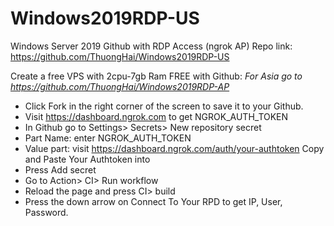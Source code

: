 # Windows2019RDP-US
Windows Server 2019 Github with RDP Access (ngrok AP) 
Repo link: https://github.com/ThuongHai/Windows2019RDP-US

Create a free VPS with 2cpu-7gb Ram FREE with Github:
*For Asia go to https://github.com/ThuongHai/Windows2019RDP-AP*

+ Click Fork in the right corner of the screen to save it to your Github.
+ Visit https://dashboard.ngrok.com to get NGROK_AUTH_TOKEN
+ In Github go to Settings> Secrets> New repository secret
+ Part Name: enter NGROK_AUTH_TOKEN
+ Value part: visit https://dashboard.ngrok.com/auth/your-authtoken Copy and Paste Your Authtoken into
+ Press Add secret
+ Go to Action> CI> Run workflow
+ Reload the page and press CI> build
+ Press the down arrow on Connect To Your RPD to get IP, User, Password.
